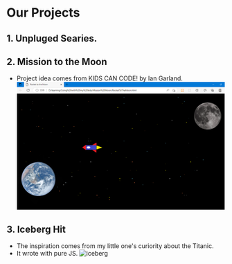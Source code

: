 # Our Projects

## 1. Unpluged Searies.

## 2. Mission to the Moon
- Project idea comes from KIDS CAN CODE! by Ian Garland.
![mission moon](/Mission%20Moon/index.png?raw=true "mission moon")




## 3. Iceberg Hit
- The inspiration comes from my little one's curiority about the Titanic.
- It wrote with pure JS.
![iceberg](/Iceberg_Hit/iceberg_hit_demo.gif?raw=true "iceberg-demo")

